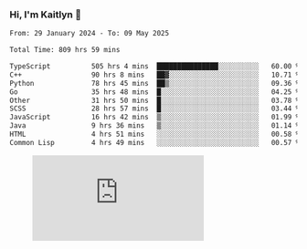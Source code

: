 ### Hi, I'm Kaitlyn 👋
<!--START_SECTION:waka-->

```txt
From: 29 January 2024 - To: 09 May 2025

Total Time: 809 hrs 59 mins

TypeScript          505 hrs 4 mins  ███████████████░░░░░░░░░░   60.00 %
C++                 90 hrs 8 mins   ██▓░░░░░░░░░░░░░░░░░░░░░░   10.71 %
Python              78 hrs 45 mins  ██▒░░░░░░░░░░░░░░░░░░░░░░   09.36 %
Go                  35 hrs 48 mins  █░░░░░░░░░░░░░░░░░░░░░░░░   04.25 %
Other               31 hrs 50 mins  █░░░░░░░░░░░░░░░░░░░░░░░░   03.78 %
SCSS                28 hrs 57 mins  █░░░░░░░░░░░░░░░░░░░░░░░░   03.44 %
JavaScript          16 hrs 42 mins  ▒░░░░░░░░░░░░░░░░░░░░░░░░   01.99 %
Java                9 hrs 36 mins   ▒░░░░░░░░░░░░░░░░░░░░░░░░   01.14 %
HTML                4 hrs 51 mins   ░░░░░░░░░░░░░░░░░░░░░░░░░   00.58 %
Common Lisp         4 hrs 49 mins   ░░░░░░░░░░░░░░░░░░░░░░░░░   00.57 %
```

<!--END_SECTION:waka-->

<figure><embed src="https://wakatime.com/share/@018d58bc-3d22-46c9-b2d7-4ed36fb8172d/243b5d9b-77cd-4133-89ff-dcc8f225fa18.svg"></embed></figure>
